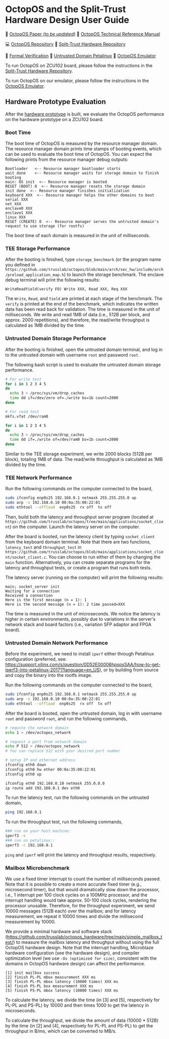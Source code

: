 # OctopOS and the Split-Trust Hardware Design User Guide

:paperclip: [OctopOS Paper *(to be updated)*]()
:orange_book: [OctopOS Technical Reference Manual](https://github.com/trusslab/octopos_hardware/raw/main/docs/OctopOS-TRM-2023-04-03.pdf)

:computer: [OctopOS Repository](https://github.com/trusslab/octopos)
:electric_plug: [Split-Trust Hardware Repository](https://github.com/trusslab/octopos_hardware)

:flashlight: [Formal Verification](https://github.com/trusslab/octopos_hardware/tree/main/formal_verification)
:beer: [Untrusted Domain Petalinux](https://github.com/trusslab/linux-xlnx)
:beer: [OctopOS Emulator](https://github.com/trusslab/octopos/blob/main/docs/emulator.rst)

To run OctopOS on ZCU102 board, please follow the instructions in the [Split-Trust Hardware Repository](https://github.com/trusslab/octopos_hardware).

To run OctopOS on our emulator, please follow the instructions in the [OctopOS Emulator](https://github.com/trusslab/octopos/blob/main/docs/emulator.rst).

## Hardware Prototype Evaluation 

After the [hardware prototype](https://github.com/trusslab/octopos_hardware) is built, we evaluate the OctopOS performance on the hardware prototype on a ZCU102 board.

### Boot Time

The boot time of OctopOS is measured by the resource manager domain. The resource manager domain prints time stamps of booting events, which can be used to evaluate the boot time of OctopOS. You can expect the following prints from the resource manager debug outputs:

```
Bootloader   <-- Resource manager bootloader starts
wait done    <-- Resource manager waits for storage domain to finish booting
main: OS init  <-- Resource manager is booted
RESET (BOOT) 0  <-- Resource manager resets the storage domain
init done  <-- Resource manager finishes initialization
keyboard XXX  <-- Resource manager helps the other domains to boot
serial XXX
net XXX
enclave0 XXX
enclave1 XXX
linux XXX
RESET (CREATE) 0  <-- Resource manager serves the untrusted domain's request to use storage (for rootfs)
```

The boot time of each domain is measured in the unit of milliseconds.

### TEE Storage Performance

After the booting is finished, type `storage_benchmark` (or the program name you defined in `https://github.com/trusslab/octopos/blob/main/arch/sec_hw/include/arch/preload_application_map.h`) to launch the storage benchmark. The enclave debug terminal will print the following results:

```
WriteReadYield(verify FO) Write XXX, Read XXX, Req XXX
```

The `Write`, `Read`, and `Yield` are printed at each stage of the benchmark. The `verify` is printed at the end of the benchmark, which indicates the written data has been read back for validation.
The time is measured in the unit of milliseconds.
We write and read 1MB of data (i.e., 512B per block, and approx. 2000 repetitions), and therefore, the read/write throughput is calculated as 1MB divided by the time.

### Untrusted Domain Storage Performance

After the booting is finished, open the untrusted domain terminal, and log in to the untrusted domain with username `root` and password `root`.

The following bash script is used to evaluate the untrusted domain storage performance.

```bash
# For write test
for i in 1 2 3 4 5 
do 
  echo 3 > /proc/sys/vm/drop_caches
  time dd if=/dev/zero of=./write bs=1b count=2000 
done 

# For read test
mkfs.vfat /dev/ram0

for i in 1 2 3 4 5
do
  echo 3 > /proc/sys/vm/drop_caches
  time dd if=./write of=/dev/ram0 bs=1b count=2000 
done
```

Similar to the TEE storage experiment, we write 2000 blocks (512B per block), totaling 1MB of data. The read/write throughput is calculated as 1MB divided by the time.

### TEE Network Performance

Run the following commands on the computer connected to the board,

```bash
sudo ifconfig enp0s25 192.168.0.1 netmask 255.255.255.0 up
sudo arp -s 192.168.0.10 00:0a:35:00:22:01
sudo ethtool --offload  enp0s25  rx off  tx off
```

Then, build both the latency and throughput server program (located at `https://github.com/trusslab/octopos/tree/main/applications/socket_client`) on the computer. Launch the latency server on the computer.

After the board is booted, run the latency client by typing `socket_client` from the keyboard domain terminal.
Note that there are two functions, `latency_test` and `throughput_test` in `https://github.com/trusslab/octopos/blob/main/applications/socket_client/socket_client.c`. 
You can choose to run either of them by changing the `main` function. Alternatively, you can create separate programs for the latency and throughput tests, or create a program that runs both tests.

The latency server (running on the computer) will print the following results:

```
main; socket_server init
Waiting for a connection
Received a connection
Here is the first message (n = 1): 1
Here is the second message (n = 1): 2 time passed=XXX
```

The time is measured in the unit of microseconds. We notice the latency is higher in certain environments, possibly due to variations in the server's network stack and board factors (i.e., variation SFP adaptor and FPGA board).

### Untrusted Domain Network Performance

Before the experiment, we need to install `iperf` either through Petalinux configuration (preferred, see: https://support.xilinx.com/s/question/0D52E00006hpspsSAA/how-to-get-iperf3-into-petalinux-20171?language=en_US), or by building from source and copy the binary into the rootfs image.

Run the following commands on the computer connected to the board,

```bash
sudo ifconfig enp0s25 192.168.0.1 netmask 255.255.255.0 up
sudo arp -s 192.168.0.10 00:0a:35:00:22:01
sudo ethtool --offload  enp0s25  rx off  tx off
```

After the board is booted, open the untrusted domain, log in with username `root` and password `root`, and run the following commands,

```bash
# requste the network domain
echo 1 > /dev/octopos_network

# request a port from network domain
echo P 512 > /dev/octopos_network
# You can replace 512 with your desired port number

# setup IP and ethernet address
ifconfig eth0 down
ifconfig eth0 hw ether 00:0a:35:00:22:01
ifconfig eth0 up

ifconfig eth0 192.168.0.10 netmask 255.0.0.0
ip route add 192.168.0.1 dev eth0
```

To run the latency test, run the following commands on the untrusted domain,

```bash
ping 192.168.0.1
```

To run the throughput test, run the following commands,

```bash
### run on your host machine:
iperf3 -s
### run on petalinux::
iperf3 -c 192.168.0.1
```

`ping` and `iperf` will print the latency and throughput results, respectively.

### Mailbox Microbenchmark

We use a fixed timer interrupt to count the number of milliseconds passed. Note that it is possible to create a more accurate fixed timer (e.g., microsecond timer), but that would dramatically slow down the processor, i.e., 1 interrupt per 100 clock cycles on a 100MHz processor, and the interrupt handling would take approx. 50-100 clock cycles, rendering the processor unusable. Therefore, for the throughput experiment, we send 10000 messages (512B each) over the mailbox; and for latency measurement, we repeat it 10000 times and divide the millisecond measurement by 10000.

We provide a minimal hardware and software stack (https://github.com/trusslab/octopos_hardware/tree/main/simple_mailbox_test/) to measure the mailbox latency and throughput without using the full OctopOS hardware design. Note that the interrupt handling, Microblaze hardware configuration (see the hardware design), and compiler optimization level (we use `-Os (optimized for size)`, consistent with the domains in OctopOS hardware design) can affect the performance.

```
[1] init mailbox success
[2] finish PL-PL mbox measurement XXX ms
[3] finish PL-PL mbox latency (10000 times) XXX ms
[4] finish PS-PL box measurement XXX ms
[5] finish PS-PL mbox latency (10000 times) XXX ms
```

To calculate the latency, we divide the time (in [3] and [5], respectively for PL-PL and PS-PL) by 10000 and then times 1000 to get the latency in microseconds.

To calculate the throughput, we divide the amount of data (10000 * 512B) by the time (in [2] and [4], respectively for PL-PL and PS-PL) to get the throughput in B/ms, which can be converted to MB/s.